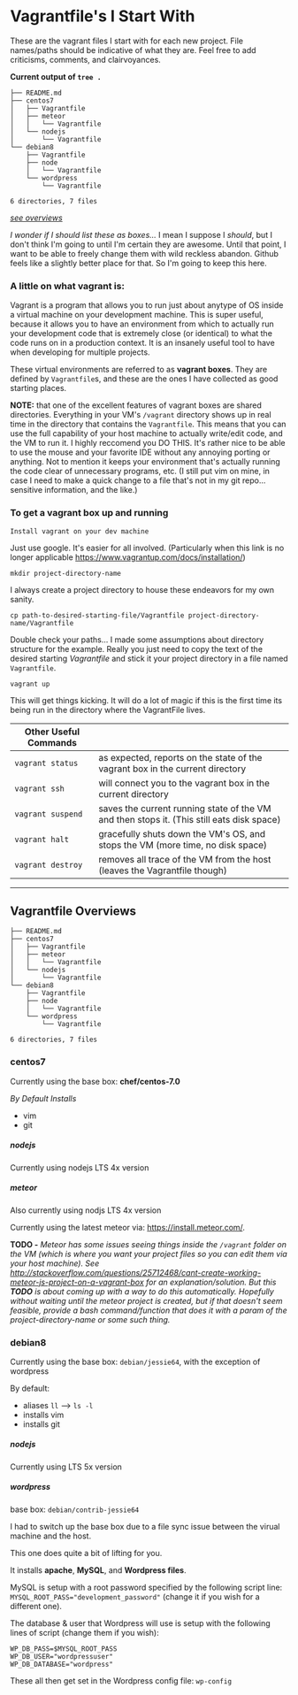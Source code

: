 # Vagrantfile's I Start With

These are the vagrant files I start with for each new project.  File names/paths should be indicative of what they are.  Feel free to add criticisms, comments, and clairvoyances.

**Current output of `tree .`**  
```
├── README.md
├── centos7
│   ├── Vagrantfile
│   ├── meteor
│   │   └── Vagrantfile
│   └── nodejs
│       └── Vagrantfile
└── debian8
    ├── Vagrantfile
    ├── node
    │   └── Vagrantfile
    └── wordpress
        └── Vagrantfile

6 directories, 7 files
```
_[see overviews](#vagrantfile-overviews)_

_I wonder if I should list these as boxes..._  I mean I suppose I _should_, but I don't think I'm going to until I'm certain they are awesome.  Until that point, I want to be able to freely change them with wild reckless abandon.  Github feels like a slightly better place for that.  So I'm going to keep this here.


### A little on what vagrant is:

Vagrant is a program that allows you to run just about anytype of OS inside a virtual machine on your development machine.  This is super useful, because it allows you to have an environment from which to actually run your development code that is extremely close (or identical) to what the code runs on in a production context.  It is an insanely useful tool to have when developing for multiple projects.

These virtual environments are referred to as **vagrant boxes**.  They are defined by `Vagrantfile`s, and these are the ones I have collected as good starting places.

**NOTE:** that one of the excellent features of vagrant boxes are shared directories.  Everything in your VM's `/vagrant` directory shows up in real time in the directory that contains the `Vagrantfile`.  This means that you can use the full capability of your host machine to actually write/edit code, and the VM to run it.  I highly reccomend you DO THIS.  It's rather nice to be able to use the mouse and your favorite IDE without any annoying porting or anything.  Not to mention it keeps your environment that's actually running the code clear of unnecessary programs, etc.  (I still put vim on mine, in case I need to make a quick change to a file that's not in my git repo... sensitive information, and the like.)


### To get a vagrant box up and running

```Install vagrant on your dev machine```

Just use google.  It's easier for all involved.  (Particularly when this link is no longer applicable https://www.vagrantup.com/docs/installation/)

```mkdir project-directory-name```

I always create a project directory to house these endeavors for my own sanity.

```cp path-to-desired-starting-file/Vagrantfile project-directory-name/Vagrantfile```

Double check your paths...  I made some assumptions about directory structure for the example.  Really you just need to copy the text of the desired starting _Vagrantfile_ and stick it your project directory in a file named `Vagrantfile`.

```vagrant up```

This will get things kicking.  It will do a lot of magic if this is the first time its being run in the directory where the VagrantFile lives.

| Other Useful Commands |  |
| ----------------- | ----------------- |
| `vagrant status`  | as expected, reports on the state of the vagrant box in the current directory |
| `vagrant ssh`     | will connect you to the vagrant box in the current directory |
| `vagrant suspend` | saves the current running state of the VM and then stops it. (This still eats disk space) |
| `vagrant halt`    | gracefully shuts down the VM's OS, and stops the VM (more time, no disk space) |
| `vagrant destroy` | removes all trace of the VM from the host (leaves the Vagrantfile though) |


---


## Vagrantfile Overviews

```
├── README.md
├── centos7
│   ├── Vagrantfile
│   ├── meteor
│   │   └── Vagrantfile
│   └── nodejs
│       └── Vagrantfile
└── debian8
    ├── Vagrantfile
    ├── node
    │   └── Vagrantfile
    └── wordpress
        └── Vagrantfile

6 directories, 7 files
```

### centos7

Currently using the base box: **chef/centos-7.0**

_By Default Installs_

 - vim
 - git

##### nodejs

Currently using nodejs LTS 4x version

##### meteor

Also currently using nodjs LTS 4x version

Currently using the latest meteor via: https://install.meteor.com/.

**TODO -** _Meteor has some issues seeing things inside the `/vagrant` folder on the VM (which is where you want your project files so you can edit them via your host machine).  See http://stackoverflow.com/questions/25712468/cant-create-working-meteor-js-project-on-a-vagrant-box for an explanation/solution.  But this **TODO** is about coming up with a way to do this automatically.  Hopefully without waiting until the meteor project is created, but if that doesn't seem feasible, provide a bash command/function that does it with a param of the project-directory-name or some such thing._


### debian8

Currently using the base box: `debian/jessie64`, with the exception of wordpress

By default:

* aliases `ll` --> `ls -l`
* installs vim
* installs git

##### nodejs

Currently using LTS 5x version

##### wordpress

base box: `debian/contrib-jessie64`

I had to switch up the base box due to a file sync issue between the virual machine and the host.

This one does quite a bit of lifting for you.

It installs **apache**, **MySQL**, and **Wordpress files**.

MySQL is setup with a root password specified by the following script line: `MYSQL_ROOT_PASS="development_password"`  (change it if you wish for a different one).

The database & user that Wordpress will use is setup with the following lines of script (change them if you wish):

```
WP_DB_PASS=$MYSQL_ROOT_PASS
WP_DB_USER="wordpressuser"
WP_DB_DATABASE="wordpress"
```

These all then get set in the Wordpress config file: `wp-config`

